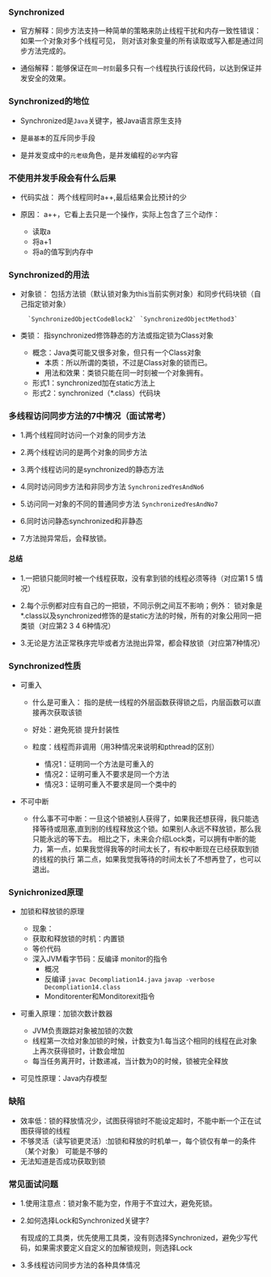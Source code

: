 ### Synchronized

- 官方解释：同步方法支持一种简单的策略来防止线程干扰和内存一致性错误：如果一个对象对多个线程可见，
则对该对象变量的所有读取或写入都是通过同步方法完成的。

- 通俗解释：能够保证在`同一时刻`最多只有`一个`线程执行该段代码，以达到保证并发安全的效果。


### Synchronized的地位

- Synchronized是`Java`关键字，被Java语言原生支持

- 是`最基本`的互斥同步手段

- 是并发变成中的`元老级`角色，是并发编程的`必学`内容

### 不使用并发手段会有什么后果

- 代码实战： 两个线程同时a++,最后结果会比预计的少

- 原因： a++，它看上去只是一个操作，实际上包含了三个动作：
    - 读取a
    - 将a+1
    - 将a的值写到内存中


### Synchronized的用法

- 对象锁： 包括方法锁（默认锁对象为this当前实例对象）和同步代码块锁（自己指定锁对象）

        `SynchronizedObjectCodeBlock2` `SynchronizedObjectMethod3`

- 类锁： 指synchronized修饰静态的方法或指定锁为Class对象

    - 概念：Java类可能又很多对象，但只有一个Class对象
        - 本质：所以所谓的类锁，不过是Class对象的锁而已。
        - 用法和效果：类锁只能在同一时刻被一个对象拥有。
    - 形式1：synchronized加在static方法上
    - 形式2：synchronized（*.class）代码块
    
### 多线程访问同步方法的7中情况（面试常考）

 - 1.两个线程同时访问一个对象的同步方法
 
 - 2.两个线程访问的是两个对象的同步方法
 
 - 3.两个线程访问的是synchronized的静态方法
 
 - 4.同时访问同步方法和非同步方法
    `SynchronizedYesAndNo6`
 - 5.访问同一对象的不同的普通同步方法
    `SynchronizedYesAndNo7`
 - 6.同时访问静态synchronized和非静态
 
 - 7.方法抛异常后，会释放锁。
 
 #### 总结
 
 - 1.一把锁只能同时被一个线程获取，没有拿到锁的线程必须等待（对应第1 5 情况）
 
 - 2.每个示例都对应有自己的一把锁，不同示例之间互不影响；例外：
 锁对象是*.class以及synchronized修饰的是static方法的时候，所有的对象公用同一把类锁（对应第2 3 4 6种情况）

 - 3.无论是方法正常秩序完毕或者方法抛出异常，都会释放锁（对应第7种情况） 
 
 
 ###  Synchronized性质
 
 - 可重入
    
    - 什么是可重入： 指的是统一线程的外层函数获得锁之后，内层函数可以直接再次获取该锁
    
    - 好处：避免死锁 提升封装性
    
    - 粒度：线程而非调用（用3种情况来说明和pthread的区别）
        
        - 情况1：证明同一个方法是可重入的
        - 情况2：证明可重入不要求是同一个方法
        - 情况3：证明可重入不要求是同一个类中的
 
 - 不可中断
 
    - 什么事不可中断：一旦这个锁被别人获得了，如果我还想获得，我只能选择等待或阻塞,直到别的线程释放这个锁。如果别人永远不释放锁，那么我只能永远的等下去。
    相比之下，未来会介绍Lock类，可以拥有中断的能力，第一点，如果我觉得我等的时间太长了，有权中断现在已经获取到锁的线程的执行
    第二点，如果我觉我等待的时间太长了不想再登了，也可以退出。
    
    
### Synichronized原理

- 加锁和释放锁的原理
    - 现象：
    - 获取和释放锁的时机：内置锁
    - 等价代码
    - 深入JVM看字节码：反编译 monitor的指令
        - 概况
        - 反编译
         `javac Decompliation14.java` `javap -verbose Decompliation14.class`
        - Monditorenter和Monditorexit指令

- 可重入原理：加锁次数计数器
    - JVM负责跟踪对象被加锁的次数
    - 线程第一次给对象加锁的时候，计数变为1.每当这个相同的线程在此对象上再次获得锁时，计数会增加
    - 每当任务离开时，计数递减，当计数为0的时候，锁被完全释放

- 可见性原理：Java内存模型

### 缺陷

 - 效率低：锁的释放情况少，试图获得锁时不能设定超时，不能中断一个正在试图获得锁的线程
 - 不够灵活（读写锁更灵活）:加锁和释放的时机单一，每个锁仅有单一的条件（某个对象） 可能是不够的
 - 无法知道是否成功获取到锁
 
 
 ### 常见面试问题
 
 - 1.使用注意点：锁对象不能为空，作用于不宜过大，避免死锁。
 - 2.如何选择Lock和Synchronized关键字? 
 
   有现成的工具类，优先使用工具类，没有则选择Synchronized，避免少写代码，如果需求要定义自定义的加解锁规则，则选择Lock
  
 - 3.多线程访问同步方法的各种具体情况